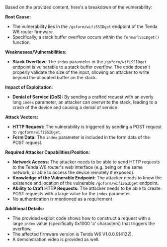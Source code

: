 Based on the provided content, here's a breakdown of the vulnerability:

**Root Cause:**
- The vulnerability lies in the `/goform/wifiSSIDget` endpoint of the Tenda W6 router firmware.
- Specifically, a stack buffer overflow occurs within the `formwrlSSIDget()` function.

**Weaknesses/Vulnerabilities:**
- **Stack Overflow:** The `index` parameter in the `/goform/wifiSSIDget` endpoint is vulnerable to a stack buffer overflow. The code doesn't properly validate the size of the input, allowing an attacker to write beyond the allocated buffer on the stack.

**Impact of Exploitation:**
- **Denial of Service (DoS):** By sending a crafted request with an overly long `index` parameter, an attacker can overwrite the stack, leading to a crash of the device and causing a denial of service.

**Attack Vectors:**
- **HTTP Request:** The vulnerability is triggered by sending a POST request to `/goform/wifiSSIDget`.
- **Form Data:** The `index` parameter is included in the form data of the POST request.

**Required Attacker Capabilities/Position:**
- **Network Access:** The attacker needs to be able to send HTTP requests to the Tenda W6 router's web interface (e.g. being on the same network, or able to access the device remotely if exposed).
- **Knowledge of the Vulnerable Endpoint:** The attacker needs to know the existence and location of the vulnerable `/goform/wifiSSIDget` endpoint.
- **Ability to Craft HTTP Requests:** The attacker needs to be able to create POST requests with a large value for the `index` parameter.
- No authentication is mentioned as a requirement

**Additional Details:**
- The provided exploit code shows how to construct a request with a large `index` value (specifically 0x1000 'a' characters) that triggers the overflow.
- The affected firmware version is Tenda W6 V1.0.0.9(4122).
- A demonstration video is provided as well.